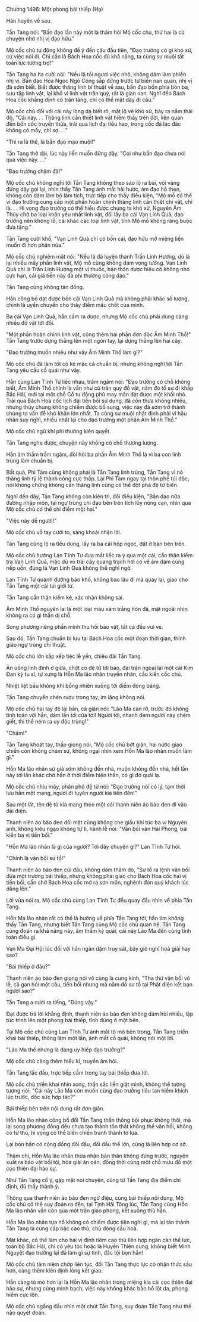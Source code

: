 




Chương 1496: Một phong bái thiếp (Hạ)


Hàn huyên về sau.

Tần Tang nói: "Bần đạo lần này một là thăm hỏi Mộ cốc chủ, thứ hai là có chuyện nhờ nhị vị đạo hữu."

Mộ cốc chủ tự động không để ý đến câu đầu tiên, "Đạo trưởng có gì khó xử, cứ việc nói đi. Chỉ cần là Bách Hoa cốc đủ khả năng, ta cùng sư muội tất toàn lực tương trợ!"

Tần Tang ha ha cười nói: "Nếu là tối ngươi việc nhỏ, không dám làm phiền nhị vị. Bần đạo Hỏa Ngọc Ngô Công sắp đứng trước tứ biến nan quan, nhị vị đã sớm biết. Biết được thăng linh bí thuật về sau, bần đạo bốn phía bôn ba, sưu tập linh vật, lại khổ vì linh vật trân quý, rất là gian nan. Nghĩ đến Bách Hoa cốc khẳng định có trân tàng, chỉ có thể mặt dày đi cầu."

Mộ cốc chủ đối với cái này lòng dạ biết rõ, mặt lộ vẻ khó xử, bày ra nắm thái độ, "Cái này. . . Thăng linh cần thiết linh vật hiếm thấy trên đời, liên quan đến bổn cốc truyền thừa, trải qua lịch đại tiêu hao, trong cốc đã lác đác không có mấy, chỉ sợ. . ."

"Thì ra là thế, là bần đạo mạo muội!"

Tần Tang thở dài, lúc này liền muốn đứng dậy, "Coi như bần đạo chưa nói qua việc này. . ."

"Đạo trưởng chậm đã!"

Mộ cốc chủ không nghĩ tới Tần Tang không theo sáo lộ ra bài, vội vàng đứng dậy gọi lại, nhìn thấy Tần Tang ánh mắt hài hước, ám đạo hổ thẹn, không còn dám làm bộ làm tịch, trực tiếp cho thấy điều kiện, "Mộ mỗ có thể vì đạo trưởng cung cấp một phần hoàn chỉnh thăng linh cần thiết chi vật, chỉ là. . . Hi vọng đạo trưởng có thể hiểu được chúng ta khó xử, Nguyên Âm Thủy chờ ba loại khẩn yếu nhất linh vật, đổi lấy ba cái Vạn Linh Quả, đạo trưởng nên không lỗ, cái khác các loại linh vật, tính Mộ mỗ không ràng buộc đưa tặng."

Tần Tang cười khổ, "Vạn Linh Quả chỉ có bốn cái, đạo hữu mở miệng liền muốn đi hơn phân nửa."

Mộ cốc chủ nghiêm mặt nói: "Nếu là đã luyện thành Trấn Linh Hương, dù là lại nhiều mấy phần linh vật, Mộ mỗ cũng không dám vọng tưởng. Vạn Linh Quả chỉ là Trấn Linh Hương một vị thuốc, bản thân dược hiệu có không nhỏ cực hạn, cái giá tiền này đã phi thường công đạo."

Tần Tang cũng không tán đồng.

Hắn công bố đạt được bốn cái Vạn Linh Quả mà không phải khác số lượng, chính là uyển chuyển cho thấy điểm mấu chốt của mình.

Ba cái Vạn Linh Quả, hắn cầm ra được, nhưng Mộ cốc chủ phải dùng càng nhiều đồ vật tới đổi.

"Một phần hoàn chỉnh linh vật, cộng thêm hai phần đơn độc Âm Minh Thổ!" Tần Tang trước dựng thẳng lên một ngón tay, lại dựng thẳng lên hai cây.

"Đạo trưởng muốn nhiều như vậy Âm Minh Thổ làm gì?"

Mộ cốc chủ đã làm tốt cò kè mặc cả chuẩn bị, nhưng không nghĩ tới Tần Tang yêu cầu cổ quái như vậy.

Hắn cùng Lan Tĩnh Tư liếc nhau, trầm ngâm nói: "Đạo trưởng có chỗ không biết, Âm Minh Thổ chính là vẫn như cũ trân quý đồ vật, năm đó tổ sư đi khắp Bắc Hải, mới tại một chỗ Cổ tu động phủ may mắn đạt được một khối nhỏ. Trải qua Bách Hoa cốc lịch đại tiền bối sử dụng, đã còn thừa không nhiều, nhưng thủy chung không chiếm được bổ sung, việc này đã sớm trở thành chúng ta vấn đề khó khăn lớn nhất. Ta cùng sư muội nhất định phải vì hậu nhân suy nghĩ, nhiều nhất lại cho đạo trưởng một phần Âm Minh Thổ."

Mộ cốc chủ ngữ khí phi thường kiên quyết.

Tần Tang nghe được, chuyện này không có chỗ thương lượng.

Hắn âm thầm trầm ngâm, đòi hỏi ba phần Âm Minh Thổ là vì ba con linh trùng làm chuẩn bị.

Bất quá, Phì Tàm cũng không phải là Tần Tang linh trùng, Tần Tang vì nó thăng linh tỷ lệ thành công cực thấp. Lại Phì Tàm ngay tại thôn phệ túi độc, nói không chừng không cần thăng linh cũng có thể đột phá đệ tứ biến.

Nghĩ đến đây, Tần Tang không còn kiên trì, đổi điều kiện, "Bần đạo nửa đường nhập môn, tại ngự trùng chi đạo bên trên tích lũy nông cạn, nhìn qua Mộ cốc chủ có thể chỉ điểm một hai."

"Việc này dễ ngươi!"

Mộ cốc chủ vỗ tay cười to, sảng khoái nhận lời.

Tần Tang cũng lộ ra tiếu dung, lấy ra ba cái hộp ngọc, đặt ở bàn bên trên.

Mộ cốc chủ hướng Lan Tĩnh Tư đưa mắt liếc ra ý qua một cái, cẩn thận kiểm tra Vạn Linh Quả, mặc dù vỏ trái cây quang trạch hơi có vẻ ảm đạm cùng nếp uốn, đúng là Vạn Linh Quả không thể nghi ngờ.

Lan Tĩnh Tư quanh đường bảo khố, không bao lâu đi mà quay lại, giao cho Tần Tang một cái túi giới tử.

Tần Tang cẩn thận kiểm kê, xác nhận không sai.

Âm Minh Thổ nguyên lai là một loại màu xám trắng hòn đá, mặt ngoài nhìn không ra có gì thần dị chỗ.

Song phương riêng phần mình thu hồi bảo vật, tất cả đều vui vẻ.

Sau đó, Tần Tang chuẩn bị lưu tại Bách Hoa cốc một đoạn thời gian, thỉnh giáo ngự trùng chi thuật.

Mộ cốc chủ lớn sắp xếp tiệc lễ yến, chiêu đãi Tần Tang.

Ăn uống linh đình ở giữa, chợt có đệ tử tới báo, đại trận ngoại lai một cái Kim Đan kỳ tu sĩ, tự xưng là Hỗn Ma lão nhân truyền nhân, cầu kiến cốc chủ.

Nhiệt liệt bầu không khí bỗng nhiên xuống tới điểm đóng băng.

Tần Tang chuyển chén rượu trong tay, im lặng không nói.

Mộ cốc chủ hai tay đè lại bàn, cả giận nói: "Lão Ma càn rỡ, trước đó không tính toán với hắn, dám lấn tới cửa tới! Người tới, nhanh đem người này chém giết, thi thể ném ra uy độc trùng!"

"Chậm!"

Tần Tang khoát tay, thấp giọng nói, "Mộ cốc chủ bớt giận, hai nước giao chiến còn không chém sứ, không ngại nhìn xem Hỗn Ma lão nhân muốn làm gì."

Hỗn Ma lão nhân sứ giả sớm không đến nhà, muộn không đến nhà, hết lần này tới lần khác chờ hắn ở thời điểm hiện thân, có gì đó quái lạ.

Mộ cốc chủ nhíu mày, phân phó đệ tử nói: "Đạo trưởng nói có lý, tạm thời lưu hắn một mạng, ngươi đi tuyên người kia tiến đến!"

Sau một lát, tên đệ tử kia mang theo một cái thanh niên áo bào đen đi vào đại điện.

Thanh niên áo bào đen đối mặt cũng không che giấu khí tức ba vị Nguyên anh, không kiêu ngạo không tự ti, hành lễ nói: "Vãn bối vân Hải Phong, bái kiến ba vị tiền bối."

"Hỗn Ma lão nhân là gì của ngươi? Tới đây chuyện gì?" Lan Tĩnh Tư hỏi.

"Chính là vãn bối sư tổ!"

Thanh niên áo bào đen cúi đầu, không dám thăm dò, "Sư tổ ra lệnh vãn bối đưa một trương bái thiếp, nhưng không phải giao cho Bách Hoa cốc hai vị tiền bối, cần chờ Bách Hoa cốc mở ra sơn môn, nghênh đón quý khách lúc dâng lên."

Lời vừa nói ra, Mộ cốc chủ cùng Lan Tĩnh Tư đều quay đầu nhìn về phía Tần Tang.

Hỗn Ma lão nhân rất có thể là hướng về phía Tần Tang tới, hắn tìm không thấy Tần Tang, nhưng biết Tần Tang cùng Mộ cốc chủ quan hệ. Tần Tang cũng đoán ra khả năng này, âm thầm kỳ quái, cái này Lão Ma đến cùng tính toán điều gì.

Vạn Ma Đại Hội lúc đối với hắn ngàn dặm truy sát, bây giờ nghĩ hoà giải hay sao?

"Bái thiếp ở đâu?"

Thanh niên áo bào đen giọng nói vô cùng là cung kính, "Tha thứ vãn bối vô lễ, cả gan hỏi một câu, tiền bối nhưng mà năm đó sư tổ tại Phật điện kết bạn người sao?"

Tần Tang a cười ra tiếng, "Đúng vậy."

Đạt được trả lời khẳng định, thanh niên áo bào đen không dám hỏi nhiều, lập tức trình lên một phong bái thiếp, tĩnh đứng ở một bên.

Tại Mộ cốc chủ cùng Lan Tĩnh Tư ánh mắt tò mò bên trong, Tần Tang triển khai bái thiếp, thông lãm một lần, ánh mắt cổ quái, không nói một lời.

"Lão Ma thế nhưng là đang uy hiếp đạo trưởng?"

Mộ cốc chủ càng thêm hiếu kì, truyền âm hỏi.

Tần Tang lắc đầu, trực tiếp cầm trong tay bái thiếp đưa tới.

Mộ cốc chủ triển khai nhìn xong, thần sắc liền giật mình, không thể tưởng tượng nói: "Cái này Lão Ma còn muốn cùng đạo trưởng tiêu tan hiềm khích lúc trước, dốc sức hợp tác?"

Bái thiếp bên trên nội dung rất đơn giản.

Hỗn Ma lão nhân công bố đối Tần Tang thần thông bội phục không thôi, mà lại song phương đồng đều chưa tạo thành tổn thất không thể vãn hồi, không có tử thù, hi vọng có thể biến chiến tranh thành tơ lụa.

Lại bọn hắn có cộng đồng đối đầu, đối đầu thế lớn, cũng là liên hợp cơ sở.

Thậm chí, Hỗn Ma lão nhân thừa nhận bản thân không đúng trước, nguyện xuất ra bảo vật bồi tội, hóa giải ân oán, đồng thời cùng một chỗ mưu đồ một cọc thiên đại hảo sự.

Như Tần Tang cố ý, gặp mặt nói chuyện, cũng từ Tần Tang địa điểm chỉ định, đủ thấy thành ý.

Thông qua thanh niên áo bào đen ngữ điệu, cùng bái thiếp nội dung, Mộ cốc chủ có thể suy đoán ra đến, tại Tịnh Hải Tông lúc, Tần Tang cùng Hỗn Ma lão nhân vẫn còn qua một trận giao phong, kết xuống thù hận.

Hỗn Ma lão nhân tựa hồ không có chiếm được tiện nghi gì, mà lại tán thành Tần Tang là cùng cấp bậc cao thủ, chủ động cầu hoà.

Mặt khác, có thể làm cho hai vị đỉnh tiêm cao thủ liên hợp ngăn cản thế lực, toàn bộ Bắc Hải, chỉ có yêu tộc hoặc là Huyền Thiên cung, không biết Minh Nguyệt đạo trưởng lại đã làm gì sự tình, đắc tội bọn hắn!

Mộ cốc chủ tâm niệm chớp liên tục, đối Tần Tang thực lực có nhận thức sâu hơn, càng thêm kiên định lòng kết giao.

Hắn càng tò mò hơn lại là Hỗn Ma lão nhân trong miệng kia cái cọc thiên đại hảo sự, nhưng cũng minh bạch, việc này không khác bảo hổ lột da, phong hiểm cực lớn.

Mộ cốc chủ ngẩng đầu nhìn một chút Tần Tang, suy đoán Tần Tang như thế nào quyết đoán.




